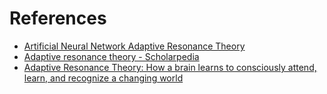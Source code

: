 # References
* [Artificial Neural Network Adaptive Resonance Theory](https://www.tutorialspoint.com/artificial_neural_network/artificial_neural_network_adaptive_resonance_theory.htm)
* [Adaptive resonance theory - Scholarpedia](http://www.scholarpedia.org/article/Adaptive_resonance_theory)
* [Adaptive Resonance Theory: How a brain learns to consciously attend, learn, and recognize a changing world](https://www.sciencedirect.com/science/article/abs/pii/S0893608012002584)
